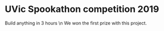 # UVic Spookathon competition 2019
Build anything in 3 hours \n
We won the first prize with this project.
